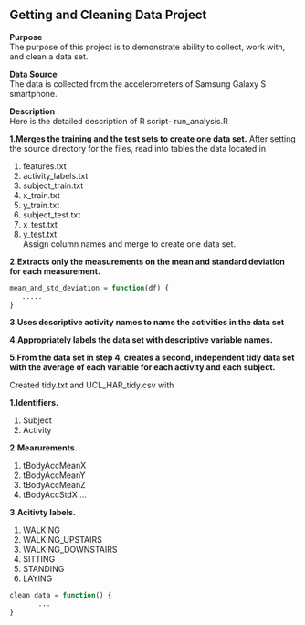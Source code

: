 

## Getting and Cleaning Data Project  

**Purpose**  
The purpose of this project is to demonstrate ability to collect, work with, and clean a data set. 

**Data Source**  
The data is collected from the accelerometers of Samsung Galaxy S smartphone.

**Description**  
Here is the detailed description of R script- run_analysis.R

**1.Merges the training and the test sets to create one data set.**
After setting the source directory for the files, read into tables the data located in  
1. features.txt  
2. activity_labels.txt  
3. subject_train.txt  
4. x_train.txt  
5. y_train.txt  
6. subject_test.txt  
7. x_test.txt  
8. y_test.txt  
Assign column names and merge to create one data set.


**2.Extracts only the measurements on the mean and standard deviation for each measurement.**


```r
mean_and_std_deviation = function(df) {
   .....    
}
```


**3.Uses descriptive activity names to name the activities in the data set**  

**4.Appropriately labels the data set with descriptive variable names.**  
 

**5.From the data set in step 4, creates a second, independent tidy data set with the average of each variable for each activity and each subject.**

Created tidy.txt and UCL_HAR_tidy.csv with 

**1.Identifiers.**  
1. Subject  
2. Activity  

**2.Mearurements.**  
1. tBodyAccMeanX  
2. tBodyAccMeanY  
3. tBodyAccMeanZ  
4. tBodyAccStdX ...

**3.Acitivty labels.**  
1. WALKING  
2. WALKING_UPSTAIRS  
3. WALKING_DOWNSTAIRS  
4. SITTING  
5. STANDING  
6. LAYING  


```r
clean_data = function() {
       ...
}
```

